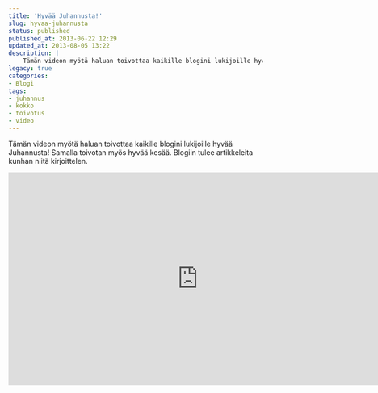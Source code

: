 ```yaml
---
title: 'Hyvää Juhannusta!'
slug: hyvaa-juhannusta
status: published
published_at: 2013-06-22 12:29
updated_at: 2013-08-05 13:22
description: |
    Tämän videon myötä haluan toivottaa kaikille blogini lukijoille hyvää Juhannusta! Samalla toivotan myös hyvää kesää. Blogiin tulee artikkeleita kunhan niitä kirjoittelen.
legacy: true
categories:
- Blogi
tags:
- juhannus
- kokko
- toivotus
- video
---
```


<p>Tämän videon myötä haluan toivottaa kaikille blogini lukijoille hyvää Juhannusta! Samalla toivotan myös hyvää kesää. Blogiin tulee artikkeleita kunhan niitä kirjoittelen.</p>
<p><iframe loading="lazy" title="Juhannus 2013" width="750" height="422" src="https://www.youtube.com/embed/auvXGbXdxQk?feature=oembed" frameborder="0" allow="accelerometer; autoplay; clipboard-write; encrypted-media; gyroscope; picture-in-picture" allowfullscreen></iframe></p>